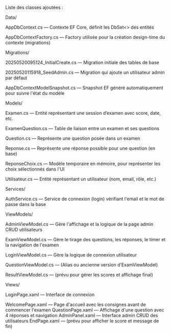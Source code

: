 Liste des classes ajoutées :


Data/

AppDbContext.cs — Contexte EF Core, définit les DbSet<> des entités 

AppDbContextFactory.cs — Factory utilisée pour la création design-time du contexte (migrations)


Migrations/

20250520095124_InitialCreate.cs — Migration initiale des tables de base 

20250520115918_SeedAdmin.cs — Migration qui ajoute un utilisateur admin par défaut 

AppDbContextModelSnapshot.cs — Snapshot EF généré automatiquement pour suivre l'état du modèle 



Models/

Examen.cs — Entité représentant une session d’examen avec score, date, etc.

ExamenQuestion.cs — Table de liaison entre un examen et ses questions

Question.cs — Représente une question posée dans un examen

Reponse.cs — Représente une réponse possible pour une question (en base)

ReponseChoix.cs — Modèle temporaire en mémoire, pour représenter les choix sélectionnés dans l'UI

Utilisateur.cs — Entité représentant un utilisateur (nom, email, rôle, etc.)



Services/

AuthService.cs — Service de connexion (login) vérifiant l'email et le mot de passe dans la base



ViewModels/

AdminViewModel.cs — Gère l'affichage et la logique de la page admin CRUD utilisateurs

ExamViewModel.cs — Gère le tirage des questions, les réponses, le timer et la navigation de l'examen

LoginViewModel.cs — Gère la logique de connexion utilisateur

QuestionViewModel.cs — (Alias ou ancienne version d’ExamViewModel)

ResultViewModel.cs — (prévu pour gérer les scores et affichage final)



Views/

LoginPage.xaml — Interface de connexion

WelcomePage.xaml — Page d'accueil avec les consignes avant de commencer l'examen
QuestionPage.xaml — Affichage d'une question avec 4 réponses et navigation
AdminPanel.xaml — Interface admin CRUD des utilisateurs
EndPage.xaml — (prévu pour afficher le score et message de fin)
